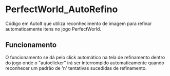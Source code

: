 # PerfectWorld_AutoRefino
Código em AutoIt que utiliza reconhecimento de imagem para refinar automaticamente itens no jogo PerfectWorld.

## Funcionamento

O funcionamento se dá pelo click automático na tela de refinamento dentro do jogo onde o "autoclicker" irá ser interrompido automaticamente quando reconhecer um padrão de 'n' tentativas sucedidas de refinamento.
